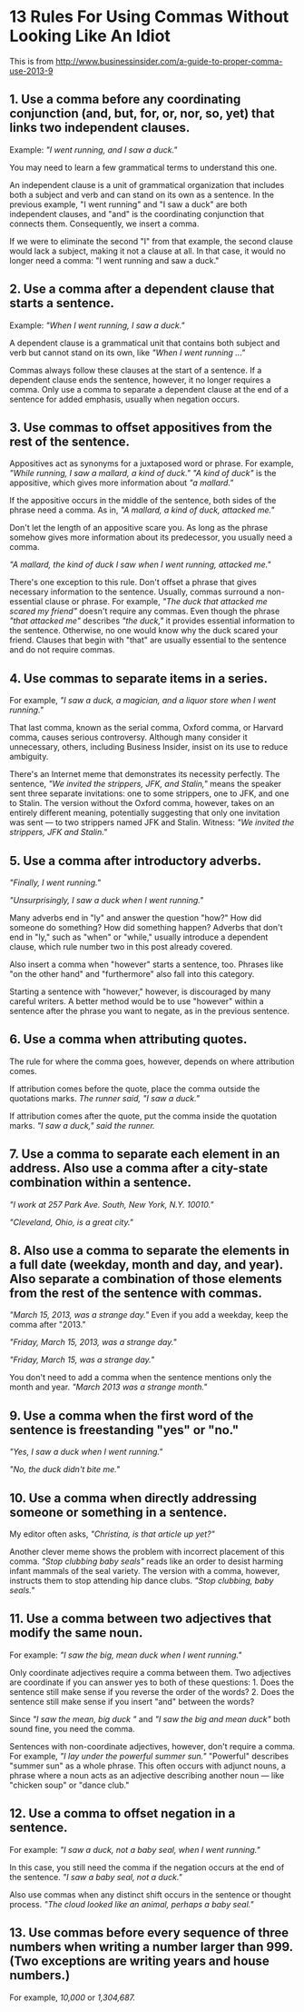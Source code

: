 # 13 Rules For Using Commas Without Looking Like An Idiot

This is from <http://www.businessinsider.com/a-guide-to-proper-comma-use-2013-9>

## 1. Use a comma before any coordinating conjunction (and, but, for, or, nor, so, yet) that links two independent clauses.

Example: _"I went running, and I saw a duck."_

You may need to learn a few grammatical terms to understand this one.

An independent clause is a unit of grammatical organization that includes both a subject and verb and can stand on its own as a sentence. In the previous example, "I went running" and "I saw a duck" are both independent clauses, and "and" is the coordinating conjunction that connects them. Consequently, we insert a comma.

If we were to eliminate the second "I" from that example, the second clause would lack a subject, making it not a clause at all. In that case, it would no longer need a comma: "I went running and saw a duck."

## 2. Use a comma after a dependent clause that starts a sentence.

Example: _"When I went running, I saw a duck."_

A dependent clause is a grammatical unit that contains both subject and verb but cannot stand on its own, like _"When I went running ..."_

Commas always follow these clauses at the start of a sentence. If a dependent clause ends the sentence, however, it no longer requires a comma. Only use a comma to separate a dependent clause at the end of a sentence for added emphasis, usually when negation occurs.

## 3. Use commas to offset appositives from the rest of the sentence.

Appositives act as synonyms for a juxtaposed word or phrase. For example, _"While running, I saw a mallard, a kind of duck."_ _"A kind of duck"_ is the appositive, which gives more information about _"a mallard."_

If the appositive occurs in the middle of the sentence, both sides of the phrase need a comma. As in, _"A mallard, a kind of duck, attacked me."_

Don't let the length of an appositive scare you. As long as the phrase somehow gives more information about its predecessor, you usually need a comma.

_"A mallard, the kind of duck I saw when I went running, attacked me."_

There's one exception to this rule. Don't offset a phrase that gives necessary information to the sentence. Usually, commas surround a non-essential clause or phrase. For example, _"The duck that attacked me scared my friend"_ doesn't require any commas. Even though the phrase _"that attacked me"_ describes _"the duck,"_ it provides essential information to the sentence. Otherwise, no one would know why the duck scared your friend. Clauses that begin with "that" are usually essential to the sentence and do not require commas.

## 4. Use commas to separate items in a series.

For example, _"I saw a duck, a magician, and a liquor store when I went running."_

That last comma, known as the serial comma, Oxford comma, or Harvard comma, causes serious controversy. Although many consider it unnecessary, others, including Business Insider, insist on its use to reduce ambiguity.

There's an Internet meme that demonstrates its necessity perfectly. The sentence, _"We invited the strippers, JFK, and Stalin,"_ means the speaker sent three separate invitations: one to some strippers, one to JFK, and one to Stalin. The version without the Oxford comma, however, takes on an entirely different meaning, potentially suggesting that only one invitation was sent — to two strippers named JFK and Stalin. Witness: _"We invited the strippers, JFK and Stalin."_

## 5. Use a comma after introductory adverbs.

_"Finally, I went running."_

_"Unsurprisingly, I saw a duck when I went running."_

Many adverbs end in "ly" and answer the question "how?" How did someone do something? How did something happen? Adverbs that don't end in "ly," such as "when" or "while," usually introduce a dependent clause, which rule number two in this post already covered.

Also insert a comma when "however" starts a sentence, too. Phrases like "on the other hand" and "furthermore" also fall into this category.

Starting a sentence with "however," however, is discouraged by many careful writers. A better method would be to use "however" within a sentence after the phrase you want to negate, as in the previous sentence.

## 6. Use a comma when attributing quotes.

The rule for where the comma goes, however, depends on where attribution comes.

If attribution comes before the quote, place the comma outside the quotations marks. _The runner said, "I saw a duck."_

If attribution comes after the quote, put the comma inside the quotation marks. _"I saw a duck," said the runner._

## 7. Use a comma to separate each element in an address. Also use a comma after a city-state combination within a sentence.

_"I work at 257 Park Ave. South, New York, N.Y. 10010."_

_"Cleveland, Ohio, is a great city."_

## 8. Also use a comma to separate the elements in a full date (weekday, month and day, and year). Also separate a combination of those elements from the rest of the sentence with commas.

_"March 15, 2013, was a strange day."_ Even if you add a weekday, keep the comma after "2013."

_"Friday, March 15, 2013, was a strange day."_

_"Friday, March 15, was a strange day."_

You don't need to add a comma when the sentence mentions only the month and year. _"March 2013 was a strange month."_

## 9. Use a comma when the first word of the sentence is freestanding "yes" or "no."

_"Yes, I saw a duck when I went running."_

_"No, the duck didn't bite me."_

## 10. Use a comma when directly addressing someone or something in a sentence.

My editor often asks, _"Christina, is that article up yet?"_

Another clever meme shows the problem with incorrect placement of this comma. _"Stop clubbing baby seals"_ reads like an order to desist harming infant mammals of the seal variety. The version with a comma, however, instructs them to stop attending hip dance clubs. _"Stop clubbing, baby seals."_

## 11. Use a comma between two adjectives that modify the same noun.

For example: _"I saw the big, mean duck when I went running."_

Only coordinate adjectives require a comma between them. Two adjectives are coordinate if you can answer yes to both of these questions: 1. Does the sentence still make sense if you reverse the order of the words? 2. Does the sentence still make sense if you insert "and" between the words?

Since _"I saw the mean, big duck "_ and _"I saw the big and mean duck"_ both sound fine, you need the comma.

Sentences with non-coordinate adjectives, however, don't require a comma. For example, _"I lay under the powerful summer sun."_ "Powerful" describes "summer sun" as a whole phrase. This often occurs with adjunct nouns, a phrase where a noun acts as an adjective describing another noun — like "chicken soup" or "dance club." 

## 12. Use a comma to offset negation in a sentence.

For example: _"I saw a duck, not a baby seal, when I went running."_

In this case, you still need the comma if the negation occurs at the end of the sentence. _"I saw a baby seal, not a duck."_

Also use commas when any distinct shift occurs in the sentence or thought process. _"The cloud looked like an animal, perhaps a baby seal."_

## 13. Use commas before every sequence of three numbers when writing a number larger than 999. (Two exceptions are writing years and house numbers.)

For example, _10,000_ or _1,304,687._